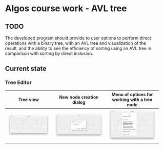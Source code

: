 # Algos course work - AVL tree

## TODO

The developed program should provide to user options to perform direct operations with a binary tree, with an AVL tree and visualization of the result, and the ability to see the efficiency of sorting using an AVL tree in comparison with sorting by direct inclusion.

## Current state

### Tree Editor
| Tree view                                 | New node creation dialog                                | Menu of options for working with a tree node                                |
|-------------------------------------------|---------------------------------------------------------|-----------------------------------------------------------------------------|
| ![](readme/ui_screenshots/TreeEditor.png) | ![](readme/ui_screenshots/New_node_creation_dialog.png) | ![](readme/ui_screenshots/Menu_of_options_for_working_with_a_tree_node.png) |

